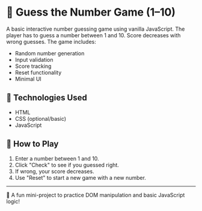 
# 🎯 Guess the Number Game (1–10)

A basic interactive number guessing game using vanilla JavaScript. The player has to guess a number between 1 and 10. Score decreases with wrong guesses. The game includes:

- Random number generation
- Input validation
- Score tracking
- Reset functionality
- Minimal UI

## 🔧 Technologies Used
- HTML
- CSS (optional/basic)
- JavaScript

## 🚀 How to Play
1. Enter a number between 1 and 10.
2. Click "Check" to see if you guessed right.
3. If wrong, your score decreases.
4. Use "Reset" to start a new game with a new number.

---

🌟 A fun mini-project to practice DOM manipulation and basic JavaScript logic!
